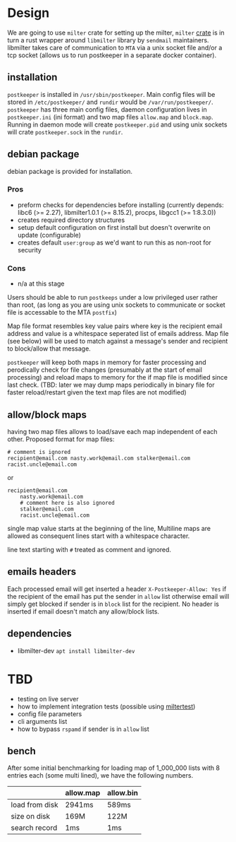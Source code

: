 # Design


We are going to use `milter` crate for setting up the milter, `milter` [crate](https://docs.rs/milter/) is in turn a rust wrapper around `libmilter` library by `sendmail` maintainers. libmilter takes care of communication to `MTA` via a unix socket file and/or a tcp socket (allows us to run postkeeper in a separate docker container).

## installation
`postkeeper` is installed in `/usr/sbin/postkeeper`. Main config files will be stored in `/etc/postkeeper/` and `rundir` would be `/var/run/postkeeper/`. `postkeeper` has three main config files, daemon configuration lives in `postkeeper.ini` (ini format) and two map files `allow.map` and `block.map`. Running in daemon mode will create `postkeeper.pid` and using unix sockets will crate `postkeeper.sock` in the `rundir`.

## debian package
debian package is provided for installation.
### Pros
- preform checks for dependencies before installing (currently depends: libc6 (>= 2.27), libmilter1.0.1 (>= 8.15.2), procps, libgcc1 (>= 1:8.3.0))
- creates required directory structures
- setup default configuration on first install but doesn't overwrite on update (configurable)
- creates default `user:group` as we'd want to run this as non-root for security

### Cons
- n/a at this stage

Users should be able to run `postkeeps` under a low privileged user rather than root, (as long as you are using unix sockets to communicate or socket file is accessable to the MTA `postfix`)

Map file format resembles key value pairs where key is the recipient email address and value is a whitespace seperated list of emails address. Map file (see below) will be used to match against a message's sender and recipient to block/allow that message.

`postkeeper` will keep both maps in memory for faster processing and perodically check for file changes (presumably at the start of email processing) and reload maps to memory for the if map file is modified since last check. (TBD: later we may dump maps periodically in binary file for faster reload/restart given the text map files are not modified)



## allow/block maps
having two map files allows to load/save each map independent of each other. Proposed format for map files:

```
# comment is ignored
recipient@email.com nasty.work@email.com stalker@email.com racist.uncle@email.com
```

or 
```
recipient@email.com 
    nasty.work@email.com 
    # comment here is also ignored
    stalker@email.com 
    racist.uncle@email.com
```

single map value starts at the beginning of the line, Multiline maps are allowed as consequent lines start with a whitespace character.

line text starting with `#` treated as comment and ignored.


## emails headers
Each processed email will get inserted a header `X-Postkeeper-Allow: Yes` if the recipient of the email has put the sender in `allow` list otherwise email will simply get blocked if sender is in `block` list for the recipient. No header is inserted if email doesn't match any allow/block lists.

## dependencies 
- libmilter-dev `apt install libmilter-dev`

# TBD
- testing on live server 
- how to implement integration tests (possible using [miltertest](http://manpages.org/miltertest/8))
- config file parameters
- cli arguments list
- how to bypass `rspamd` if sender is in `allow` list


## bench
After some initial benchmarking for loading map of 1_000_000 lists with 8 entries each (some multi lined), we have the following numbers.

|                   | allow.map     | allow.bin     |
|------------------ | ------------- |---------------|
| load from disk    | 2941ms        | 589ms         | 
| size on disk      | 169M          | 122M          | 
| search record     | 1ms           | 1ms           |
